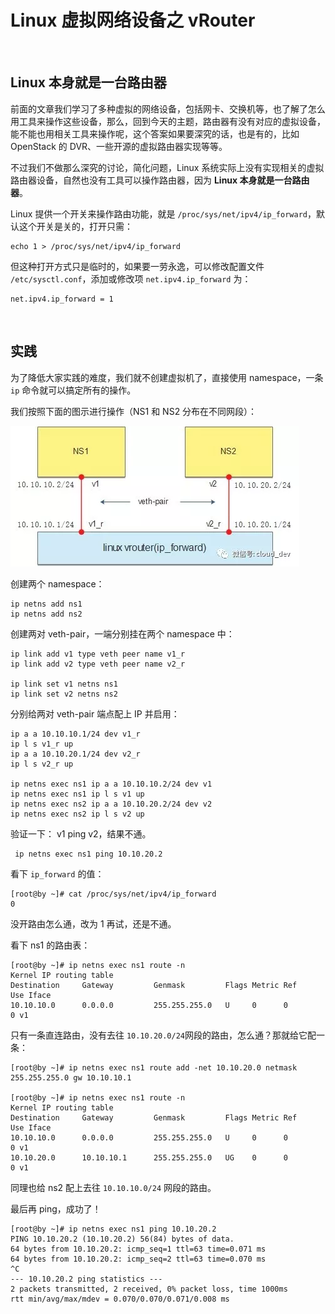 # Linux 虚拟网络设备之 vRouter

‍

## Linux 本身就是一台路由器

前面的文章我们学习了多种虚拟的网络设备，包括网卡、交换机等，也了解了怎么用工具来操作这些设备，那么，回到今天的主题，路由器有没有对应的虚拟设备，能不能也用相关工具来操作呢，这个答案如果要深究的话，也是有的，比如 OpenStack 的 DVR、一些开源的虚拟路由器实现等等。

不过我们不做那么深究的讨论，简化问题，Linux 系统实际上没有实现相关的虚拟路由器设备，自然也没有工具可以操作路由器，因为 **Linux 本身就是一台路由器**。

Linux 提供一个开关来操作路由功能，就是 `/proc/sys/net/ipv4/ip_forward`​，默认这个开关是关的，打开只需：

```
echo 1 > /proc/sys/net/ipv4/ip_forward
```

但这种打开方式只是临时的，如果要一劳永逸，可以修改配置文件 `/etc/sysctl.conf`​，添加或修改项 `net.ipv4.ip_forward`​ 为：

```
net.ipv4.ip_forward = 1
```

‍

## 实践

为了降低大家实践的难度，我们就不创建虚拟机了，直接使用 namespace，一条 `ip`​ 命令就可以搞定所有的操作。

我们按照下面的图示进行操作（NS1 和 NS2 分布在不同网段）：

![](assets/net-img-1460000018583869-20230906172215-8yl8rl0.png)

创建两个 namespace：

```
ip netns add ns1
ip netns add ns2
```

创建两对 veth-pair，一端分别挂在两个 namespace 中：

```
ip link add v1 type veth peer name v1_r
ip link add v2 type veth peer name v2_r

ip link set v1 netns ns1
ip link set v2 netns ns2
```

分别给两对 veth-pair 端点配上 IP 并启用：

```
ip a a 10.10.10.1/24 dev v1_r
ip l s v1_r up
ip a a 10.10.20.1/24 dev v2_r
ip l s v2_r up

ip netns exec ns1 ip a a 10.10.10.2/24 dev v1
ip netns exec ns1 ip l s v1 up
ip netns exec ns2 ip a a 10.10.20.2/24 dev v2
ip netns exec ns2 ip l s v2 up
```

验证一下： v1 ping v2，结果不通。

```bash
 ip netns exec ns1 ping 10.10.20.2
```

看下 `ip_forward`​ 的值：

```
[root@by ~]# cat /proc/sys/net/ipv4/ip_forward
0
```

没开路由怎么通，改为 1 再试，还是不通。

看下 ns1 的路由表：

```
[root@by ~]# ip netns exec ns1 route -n
Kernel IP routing table
Destination     Gateway         Genmask         Flags Metric Ref    Use Iface
10.10.10.0      0.0.0.0         255.255.255.0   U     0      0        0 v1
```

只有一条直连路由，没有去往 `10.10.20.0/24`​ 网段的路由，怎么通？那就给它配一条：

```
[root@by ~]# ip netns exec ns1 route add -net 10.10.20.0 netmask 255.255.255.0 gw 10.10.10.1

[root@by ~]# ip netns exec ns1 route -n
Kernel IP routing table
Destination     Gateway         Genmask         Flags Metric Ref    Use Iface
10.10.10.0      0.0.0.0         255.255.255.0   U     0      0        0 v1
10.10.20.0      10.10.10.1      255.255.255.0   UG    0      0        0 v1
```

同理也给 ns2 配上去往 `10.10.10.0/24`​ 网段的路由。

最后再 ping，成功了！

```
[root@by ~]# ip netns exec ns1 ping 10.10.20.2
PING 10.10.20.2 (10.10.20.2) 56(84) bytes of data.
64 bytes from 10.10.20.2: icmp_seq=1 ttl=63 time=0.071 ms
64 bytes from 10.10.20.2: icmp_seq=2 ttl=63 time=0.070 ms
^C
--- 10.10.20.2 ping statistics ---
2 packets transmitted, 2 received, 0% packet loss, time 1000ms
rtt min/avg/max/mdev = 0.070/0.070/0.071/0.008 ms
```
